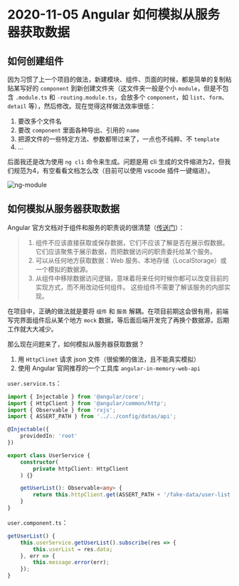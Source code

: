 # 2020-11-05 Angular 如何模拟从服务器获取数据

## 如何创建组件

因为习惯了上一个项目的做法，新建模块、组件、页面的时候，都是简单的复制粘贴某写好的 `component` 到新创建文件夹（这文件夹一般是个小 `module`，但是不包含 `.module.ts` 和 `-routing.module.ts`，会放多个 `component`，如 `list`、`form`、`detail` 等），然后修改。现在觉得这样做法效率很低：

1. 要改多个文件名
2. 要改 `component` 里面各种导出、引用的 `name`
3. 把源文件的一些特定方法、参数都带过来了，一点也不纯粹、不 `template`
4. ...

后面我还是改为使用 `ng cli` 命令来生成。问题是用 cli 生成的文件缩进为2，但我们规范为4，有空看看文档怎么改（目前可以使用 vscode 插件一键缩进）。

![ng-module](https://tva1.sinaimg.cn/large/0081Kckwgy1gm1l2pg5y4j30cu0d7jrc.jpg)


## 如何模拟从服务器获取数据

Angular 官方文档对于组件和服务的职责说的很清楚（[传送门](https://angular.cn/tutorial/toh-pt4)）：

> 1. 组件不应该直接获取或保存数据，它们不应该了解是否在展示假数据。 它们应该聚焦于展示数据，而把数据访问的职责委托给某个服务。
> 2. 可以从任何地方获取数据：Web 服务、本地存储（LocalStorage）或一个模拟的数据源。
> 3. 从组件中移除数据访问逻辑，意味着将来任何时候你都可以改变目前的实现方式，而不用改动任何组件。 这些组件不需要了解该服务的内部实现。

在项目中，正确的做法就是要将 `组件` 和 `服务` 解耦。在项目前期这会很有用，前端写完界面组件后从某个地方 `mock` 数据，等后面后端开发完了再换个数据源，后期工作就大大减少。

那么现在问题来了，如何模拟从服务器获取数据？

1. 用 `HttpClinet` 请求 json 文件（很偷懒的做法，且不能真实模拟）
2. 使用 Angular 官网推荐的一个工具库 `angular-in-memory-web-api`

`user.service.ts`：

```ts
import { Injectable } from '@angular/core';
import { HttpClient } from '@angular/common/http';
import { Observable } from 'rxjs';
import { ASSERT_PATH } from '../../config/datas/api';

@Injectable({
    providedIn: 'root'
})

export class UserService {
    constructor(
        private httpClient: HttpClient
    ) {}

    getUserList(): Observable<any> {
        return this.httpClient.get(ASSERT_PATH + '/fake-data/user-list.json');
    }
}
```

`user.component.ts`：

```ts
getUserList() {
    this.userService.getUserList().subscribe(res => {
        this.userList = res.data;
    }, err => {
        this.message.error(err);
    });
}
```